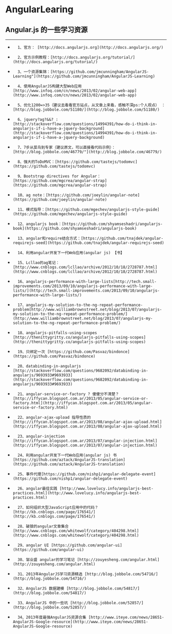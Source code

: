 AngularLearing
==============

## Angular.js 的一些学习资源 ##
--------------
*		1、官方： [http://docs.angularjs.org](http://docs.angularjs.org/)
*		2、官方示例教程：[http://docs.angularjs.org/tutorial/](http://docs.angularjs.org/tutorial/)
*		3、一个资源集锦：[https://github.com/jmcunningham/AngularJS-Learning"](https://github.com/jmcunningham/AngularJS-Learning)
*		4、使用AngularJS构建大型Web应用[http://www.infoq.com/cn/news/2013/02/angular-web-app](http://www.infoq.com/cn/news/2013/02/angular-web-app)
*		5、优化1200=>35（建议去看看官方站点，从文章上来看，感触不深ps:个人观点） ：[http://blog.jobbole.com/51180/](http://blog.jobbole.com/51180/)
*		6、jquery?ag?&&? : [http://stackoverflow.com/questions/14994391/how-do-i-think-in-angularjs-if-i-have-a-jquery-background](http://stackoverflow.com/questions/14994391/how-do-i-think-in-angularjs-if-i-have-a-jquery-background)
*		7、7步从菜鸟到专家（建议原文，可以直接看代码示例）：[http://blog.jobbole.com/46779/"](http://blog.jobbole.com/46779/)
*		8、强大的ToDoMVC：[https://github.com/tastejs/todomvc](https://github.com/tastejs/todomvc)
*		9、Bootstrap directives for Angular：[https://github.com/mgcrea/angular-strap](https://github.com/mgcrea/angular-strap)
*		10、ag note：[https://github.com/joeylin/angular-note](https://github.com/joeylin/angular-note)
*		11、模式指导：[https://github.com/mgechev/angularjs-style-guide](https://github.com/mgechev/angularjs-style-guide)
*		12、angularjs book：[https://github.com/shyamseshadri/angularjs-book](https://github.com/shyamseshadri/angularjs-book)
*		13、angular和require结合方式：[https://github.com/tnajdek/angular-requirejs-seed](https://github.com/tnajdek/angular-requirejs-seed)
*		14、利用angular开发下一代Web应用(angular js) 【书】
*		15、Lcllao的ag笔记：[http://www.cnblogs.com/lcllao/archive/2012/10/18/2728787.html](http://www.cnblogs.com/lcllao/archive/2012/10/18/2728787.html)
*		16、angularjs-performance-with-large-lists[http://tech.small-improvements.com/2013/09/10/angularjs-performance-with-large-lists/](http://tech.small-improvements.com/2013/09/10/angularjs-performance-with-large-lists/)
*		17、angularjs-my-solution-to-the-ng-repeat-performance-problem[http://www.williambrownstreet.net/blog/2013/07/angularjs-my-solution-to-the-ng-repeat-performance-problem/](http://www.williambrownstreet.net/blog/2013/07/angularjs-my-solution-to-the-ng-repeat-performance-problem/)
*		18、angularjs-pitfalls-using-scopes [http://thenittygritty.co/angularjs-pitfalls-using-scopes](http://thenittygritty.co/angularjs-pitfalls-using-scopes)
*		19、只绑定一次 [https://github.com/Pasvaz/bindonce](https://github.com/Pasvaz/bindonce)
*		20、databinding-in-angularjs [http://stackoverflow.com/questions/9682092/databinding-in-angularjs/9693933#9693933](http://stackoverflow.com/questions/9682092/databinding-in-angularjs/9693933#9693933)
*		21、angular-service-or-factory ? 傻傻分不清楚？[http://iffycan.blogspot.com.ar/2013/05/angular-service-or-factory.html](http://iffycan.blogspot.com.ar/2013/05/angular-service-or-factory.html)
*		22、angular-ajax-upload 指导性质的[http://iffycan.blogspot.com.ar/2013/08/angular-ajax-upload.html](http://iffycan.blogspot.com.ar/2013/08/angular-ajax-upload.html)
*		23、angular-injection [http://iffycan.blogspot.com.ar/2013/07/angular-injection.html](http://iffycan.blogspot.com.ar/2013/07/angular-injection.html)
*		24、利用angular开发下一代Web应用(angular js) 书[https://github.com/aztack/AngularJS-translation](https://github.com/aztack/AngularJS-translation)
*		25、事件代理[https://github.com/nishp1/angular-delegate-event](https://github.com/nishp1/angular-delegate-event)
*		26、angular最佳实践 [http://www.lovelucy.info/angularjs-best-practices.html](http://www.lovelucy.info/angularjs-best-practices.html)
*		27、如何组织大型JavaScript应用中的代码？[http://kb.cnblogs.com/page/176541/](http://kb.cnblogs.com/page/176541/)
*		28、破狼的angular文章集合 [http://www.cnblogs.com/whitewolf/category/404298.html](http://www.cnblogs.com/whitewolf/category/404298.html)
*		29、angular UI [https://github.com/angular-ui](https://github.com/angular-ui)
*		30、邹业盛 angular的学习笔记 [http://zouyesheng.com/angular.html](http://zouyesheng.com/angular.html)
*		31、2013年AngularJS学习资源精选 [http://blog.jobbole.com/54716/](http://blog.jobbole.com/54716/)
*		32、AngularJS 数据建模 [http://blog.jobbole.com/54817/](http://blog.jobbole.com/54817/)
*		33、AngularJS 中的一些坑 [http://blog.jobbole.com/52857/](http://blog.jobbole.com/52857/)
*		34、2013年度最强AngularJS资源合集 [http://www.iteye.com/news/28651-AngularJS-Google-resource](http://www.iteye.com/news/28651-AngularJS-Google-resource)
